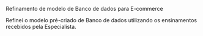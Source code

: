 Refinamento de modelo de Banco de dados para E-commerce

Refinei o modelo pré-criado de Banco de dados utilizando os ensinamentos recebidos pela Especialista.
